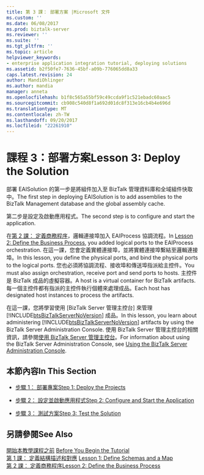 ```yaml
---
title: 第 3 課： 部署方案 |Microsoft 文件
ms.custom: ''
ms.date: 06/08/2017
ms.prod: biztalk-server
ms.reviewer: ''
ms.suite: ''
ms.tgt_pltfrm: ''
ms.topic: article
helpviewer_keywords:
- enterprise application integration tutorial, deploying solutions
ms.assetid: b2f50fe7-7636-45bf-a09b-776065dd8a33
caps.latest.revision: 24
author: MandiOhlinger
ms.author: mandia
manager: anneta
ms.openlocfilehash: b1f8c565a55bf59c49ccda9f1c521ebadc60aac5
ms.sourcegitcommit: cb908c540d8f1a692d01dc8f313e16cb4b4e696d
ms.translationtype: MT
ms.contentlocale: zh-TW
ms.lasthandoff: 09/20/2017
ms.locfileid: "22261910"
---
```

# <a name="lesson-3-deploy-the-solution"></a><span data-ttu-id="24d58-102">課程 3：部署方案</span><span class="sxs-lookup"><span data-stu-id="24d58-102">Lesson 3: Deploy the Solution</span></span>
<span data-ttu-id="24d58-103">部署 EAISolution 的第一步是將組件加入至 BizTalk 管理資料庫和全域組件快取中。</span><span class="sxs-lookup"><span data-stu-id="24d58-103">The first step in deploying EAISolution is to add assemblies to the BizTalk Management database and the global assembly cache.</span></span>  
  
 <span data-ttu-id="24d58-104">第二步是設定及啟動應用程式。</span><span class="sxs-lookup"><span data-stu-id="24d58-104">The second step is to configure and start the application.</span></span>  
  
 <span data-ttu-id="24d58-105">在[第 2 課： 定義商務程序](../core/lesson-2-define-the-business-process.md)，邏輯連接埠加入 EAIProcess 協調流程。</span><span class="sxs-lookup"><span data-stu-id="24d58-105">In [Lesson 2: Define the Business Process](../core/lesson-2-define-the-business-process.md), you added logical ports to the EAIProcess orchestration.</span></span> <span data-ttu-id="24d58-106">在這一課，您會定義實體連接埠，並將實體連接埠繫結至邏輯連接埠。</span><span class="sxs-lookup"><span data-stu-id="24d58-106">In this lesson, you define the physical ports, and bind the physical ports to the logical ports.</span></span> <span data-ttu-id="24d58-107">您也必須將協調流程、接收埠和傳送埠指派給主控件。</span><span class="sxs-lookup"><span data-stu-id="24d58-107">You must also assign orchestration, receive port and send ports to hosts.</span></span>  <span data-ttu-id="24d58-108">主控件是 BizTalk 成品的虛擬容器。</span><span class="sxs-lookup"><span data-stu-id="24d58-108">A host is a virtual container for BizTalk artifacts.</span></span>  <span data-ttu-id="24d58-109">每一個主控件都有指派的主控件執行個體來處理成品。</span><span class="sxs-lookup"><span data-stu-id="24d58-109">Each host has designated host instances to process the artifacts.</span></span>  
  
 <span data-ttu-id="24d58-110">在這一課，您將學習使用 [BizTalk Server 管理主控台] 來管理 [!INCLUDE[btsBizTalkServerNoVersion](../includes/btsbiztalkservernoversion-md.md)] 成品。</span><span class="sxs-lookup"><span data-stu-id="24d58-110">In this lesson, you learn about administering [!INCLUDE[btsBizTalkServerNoVersion](../includes/btsbiztalkservernoversion-md.md)] artifacts by using the BizTalk Server Administration Console.</span></span> <span data-ttu-id="24d58-111">使用 BizTalk Server 管理主控台的相關資訊，請參閱[使用 BizTalk Server 管理主控台](../core/using-the-biztalk-server-administration-console.md)。</span><span class="sxs-lookup"><span data-stu-id="24d58-111">For information about using the BizTalk Server Administration Console, see [Using the BizTalk Server Administration Console](../core/using-the-biztalk-server-administration-console.md).</span></span>  
  
## <a name="in-this-section"></a><span data-ttu-id="24d58-112">本節內容</span><span class="sxs-lookup"><span data-stu-id="24d58-112">In This Section</span></span>  
  
-   [<span data-ttu-id="24d58-113">步驟 1： 部署專案</span><span class="sxs-lookup"><span data-stu-id="24d58-113">Step 1: Deploy the Projects</span></span>](../core/step-1-deploy-the-projects.md)  
  
-   [<span data-ttu-id="24d58-114">步驟 2： 設定並啟動應用程式</span><span class="sxs-lookup"><span data-stu-id="24d58-114">Step 2: Configure and Start the Application</span></span>](../core/step-2-configure-and-start-the-application1.md)  
  
-   [<span data-ttu-id="24d58-115">步驟 3： 測試方案</span><span class="sxs-lookup"><span data-stu-id="24d58-115">Step 3: Test the Solution</span></span>](../core/step-3-test-the-solution2.md)  
  
## <a name="see-also"></a><span data-ttu-id="24d58-116">另請參閱</span><span class="sxs-lookup"><span data-stu-id="24d58-116">See Also</span></span>  
 <span data-ttu-id="24d58-117">[開始本教學課程之前](../core/before-you-begin-the-tutorial.md) </span><span class="sxs-lookup"><span data-stu-id="24d58-117">[Before You Begin the Tutorial](../core/before-you-begin-the-tutorial.md) </span></span>  
 <span data-ttu-id="24d58-118">[第 1 課： 定義結構描述和對應](../core/lesson-1-define-schemas-and-a-map.md) </span><span class="sxs-lookup"><span data-stu-id="24d58-118">[Lesson 1: Define Schemas and a Map](../core/lesson-1-define-schemas-and-a-map.md) </span></span>  
 [<span data-ttu-id="24d58-119">第 2 課： 定義商務程序</span><span class="sxs-lookup"><span data-stu-id="24d58-119">Lesson 2: Define the Business Process</span></span>](../core/lesson-2-define-the-business-process.md)